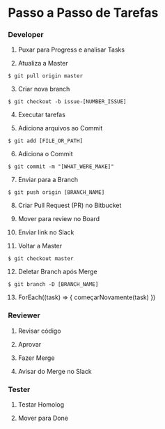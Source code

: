 Passo a Passo de Tarefas
========================

### Developer

1. Puxar para Progress e analisar Tasks

2. Atualiza a Master
```
$ git pull origin master
```

3. Criar nova branch
```
$ git checkout -b issue-[NUMBER_ISSUE]
```

4. Executar tarefas

5. Adiciona arquivos ao Commit
```
$ git add [FILE_OR_PATH]
```

6. Adiciona o Commit
```
$ git commit -m "[WHAT_WERE_MAKE]"
```

7. Enviar para a Branch
```
$ git push origin [BRANCH_NAME]
```

8. Criar Pull Request (PR) no Bitbucket

9. Mover para review no Board

10. Enviar link no Slack

11. Voltar a Master
```
$ git checkout master
```

12. Deletar Branch após Merge
```
$ git branch -D [BRANCH_NAME]
```

13. ForEach((task) => { começarNovamente(task) })


### Reviewer

1. Revisar código

2. Aprovar

3. Fazer Merge

4. Avisar do Merge no Slack


### Tester

1. Testar Homolog

2. Mover para Done
